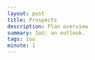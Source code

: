 ```yaml
---
layout: post
title: Prospects
description: Plan overview
summary: IoU: an outlook.
tags: iou
minute: 1
---
```

